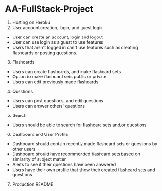 # AA-FullStack-Project

1) Hosting on Heroku
2) User account creation, login, and guest login
  * User can create an account, login and logout
  * User can use login as a guest to use features
  * Users that aren't logged in can't use features such as creating flashcards or posting questions.
3) Flashcards
  * Users can create flashcards, and make flashcard sets
  * Option to make flashcard sets public or private
  * Users can edit previously made flashcards
4) Questions
  * Users can post questions, and edit questions
  * Users can answer others' questions
5) Search 
  * Users should be able to search for flashcard sets and/or questions
6) Dashboard and User Profile
  * Dashboard should contain recently made flashcard sets or questions by other users
  * Dashboard should have recommended flashcard sets based on similarity of subject matter
  * Alerts to see if their questions have been answered
  * Users have their own profile that show their created flashcard sets and questions
7) Production README
